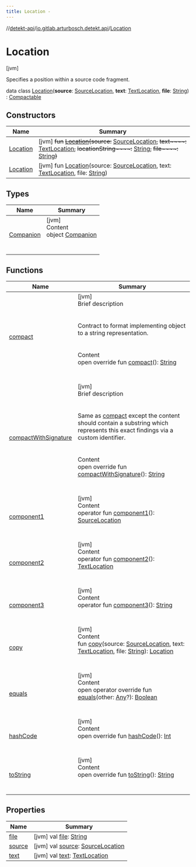 ```yaml
---
title: Location -
---
```

//[detekt-api](../../index.md)/[io.gitlab.arturbosch.detekt.api](../index.md)/[Location](index.md)



# Location  
 [jvm] 

Specifies a position within a source code fragment.

data class [Location](index.md)(**source**: [SourceLocation](../-source-location/index.md), **text**: [TextLocation](../-text-location/index.md), **file**: [String](https://kotlinlang.org/api/latest/jvm/stdlib/kotlin/-string/index.html)) : [Compactable](../-compactable/index.md)   


## Constructors  
  
|  Name|  Summary| 
|---|---|
| [Location](-location.md)|  [jvm] ~~fun~~ [~~Location~~](-location.md)~~(~~~~source~~~~:~~ [SourceLocation](../-source-location/index.md)~~,~~ ~~text~~~~:~~ [TextLocation](../-text-location/index.md)~~,~~ ~~locationString~~~~:~~ [String](https://kotlinlang.org/api/latest/jvm/stdlib/kotlin/-string/index.html)~~,~~ ~~file~~~~:~~ [String](https://kotlinlang.org/api/latest/jvm/stdlib/kotlin/-string/index.html)~~)~~   <br>
| [Location](-location.md)|  [jvm] fun [Location](-location.md)(source: [SourceLocation](../-source-location/index.md), text: [TextLocation](../-text-location/index.md), file: [String](https://kotlinlang.org/api/latest/jvm/stdlib/kotlin/-string/index.html))   <br>


## Types  
  
|  Name|  Summary| 
|---|---|
| [Companion](-companion/index.md)| [jvm]  <br>Content  <br>object [Companion](-companion/index.md)  <br><br><br>


## Functions  
  
|  Name|  Summary| 
|---|---|
| [compact](compact.md)| [jvm]  <br>Brief description  <br><br><br>Contract to format implementing object to a string representation.<br><br>  <br>Content  <br>open override fun [compact](compact.md)(): [String](https://kotlinlang.org/api/latest/jvm/stdlib/kotlin/-string/index.html)  <br><br><br>
| [compactWithSignature](../-compactable/compact-with-signature.md)| [jvm]  <br>Brief description  <br><br><br>Same as [compact](compact.md) except the content should contain a substring which represents this exact findings via a custom identifier.<br><br>  <br>Content  <br>open override fun [compactWithSignature](../-compactable/compact-with-signature.md)(): [String](https://kotlinlang.org/api/latest/jvm/stdlib/kotlin/-string/index.html)  <br><br><br>
| [component1](component1.md)| [jvm]  <br>Content  <br>operator fun [component1](component1.md)(): [SourceLocation](../-source-location/index.md)  <br><br><br>
| [component2](component2.md)| [jvm]  <br>Content  <br>operator fun [component2](component2.md)(): [TextLocation](../-text-location/index.md)  <br><br><br>
| [component3](component3.md)| [jvm]  <br>Content  <br>operator fun [component3](component3.md)(): [String](https://kotlinlang.org/api/latest/jvm/stdlib/kotlin/-string/index.html)  <br><br><br>
| [copy](copy.md)| [jvm]  <br>Content  <br>fun [copy](copy.md)(source: [SourceLocation](../-source-location/index.md), text: [TextLocation](../-text-location/index.md), file: [String](https://kotlinlang.org/api/latest/jvm/stdlib/kotlin/-string/index.html)): [Location](index.md)  <br><br><br>
| [equals](https://kotlinlang.org/api/latest/jvm/stdlib/kotlin/-any/equals.html)| [jvm]  <br>Content  <br>open operator override fun [equals](https://kotlinlang.org/api/latest/jvm/stdlib/kotlin/-any/equals.html)(other: [Any](https://kotlinlang.org/api/latest/jvm/stdlib/kotlin/-any/index.html)?): [Boolean](https://kotlinlang.org/api/latest/jvm/stdlib/kotlin/-boolean/index.html)  <br><br><br>
| [hashCode](https://kotlinlang.org/api/latest/jvm/stdlib/kotlin/-any/hash-code.html)| [jvm]  <br>Content  <br>open override fun [hashCode](https://kotlinlang.org/api/latest/jvm/stdlib/kotlin/-any/hash-code.html)(): [Int](https://kotlinlang.org/api/latest/jvm/stdlib/kotlin/-int/index.html)  <br><br><br>
| [toString](https://kotlinlang.org/api/latest/jvm/stdlib/kotlin/-any/to-string.html)| [jvm]  <br>Content  <br>open override fun [toString](https://kotlinlang.org/api/latest/jvm/stdlib/kotlin/-any/to-string.html)(): [String](https://kotlinlang.org/api/latest/jvm/stdlib/kotlin/-string/index.html)  <br><br><br>


## Properties  
  
|  Name|  Summary| 
|---|---|
| [file](index.md#io.gitlab.arturbosch.detekt.api/Location/file/#/PointingToDeclaration/)|  [jvm] val [file](index.md#io.gitlab.arturbosch.detekt.api/Location/file/#/PointingToDeclaration/): [String](https://kotlinlang.org/api/latest/jvm/stdlib/kotlin/-string/index.html)   <br>
| [source](index.md#io.gitlab.arturbosch.detekt.api/Location/source/#/PointingToDeclaration/)|  [jvm] val [source](index.md#io.gitlab.arturbosch.detekt.api/Location/source/#/PointingToDeclaration/): [SourceLocation](../-source-location/index.md)   <br>
| [text](index.md#io.gitlab.arturbosch.detekt.api/Location/text/#/PointingToDeclaration/)|  [jvm] val [text](index.md#io.gitlab.arturbosch.detekt.api/Location/text/#/PointingToDeclaration/): [TextLocation](../-text-location/index.md)   <br>

